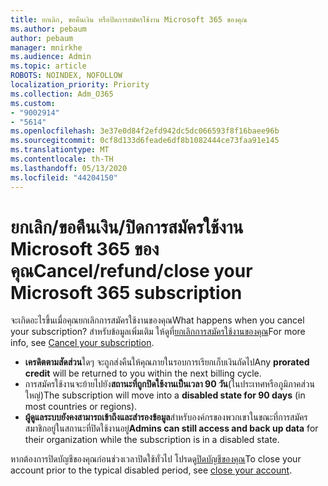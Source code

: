 ```yaml
---
title: ยกเลิก, ขอคืนเงิน หรือปิดการสมัครใช้งาน Microsoft 365 ของคุณ
ms.author: pebaum
author: pebaum
manager: mnirkhe
ms.audience: Admin
ms.topic: article
ROBOTS: NOINDEX, NOFOLLOW
localization_priority: Priority
ms.collection: Adm_O365
ms.custom:
- "9002914"
- "5614"
ms.openlocfilehash: 3e37e0d84f2efd942dc5dc066593f8f16baee96b
ms.sourcegitcommit: 0cf8d133d6feade6df8b1082444ce73faa91e145
ms.translationtype: MT
ms.contentlocale: th-TH
ms.lasthandoff: 05/13/2020
ms.locfileid: "44204150"
---
```

# <a name="cancelrefundclose-your-microsoft-365-subscription"></a><span data-ttu-id="4e495-102">ยกเลิก/ขอคืนเงิน/ปิดการสมัครใช้งาน Microsoft 365 ของคุณ</span><span class="sxs-lookup"><span data-stu-id="4e495-102">Cancel/refund/close your Microsoft 365 subscription</span></span>

<span data-ttu-id="4e495-103">จะเกิดอะไรขึ้นเมื่อคุณยกเลิกการสมัครใช้งานของคุณ</span><span class="sxs-lookup"><span data-stu-id="4e495-103">What happens when you cancel your subscription?</span></span> <span data-ttu-id="4e495-104">สําหรับข้อมูลเพิ่มเติม ให้ดูที่[ยกเลิกการสมัครใช้งานของคุณ](https://docs.microsoft.com/microsoft-365/commerce/subscriptions/cancel-your-subscription?view=o365-worldwide)</span><span class="sxs-lookup"><span data-stu-id="4e495-104">For more info, see [Cancel your subscription](https://docs.microsoft.com/microsoft-365/commerce/subscriptions/cancel-your-subscription?view=o365-worldwide).</span></span>

- <span data-ttu-id="4e495-105">**เครดิตตามสัดส่วน**ใดๆ จะถูกส่งคืนให้คุณภายในรอบการเรียกเก็บเงินถัดไป</span><span class="sxs-lookup"><span data-stu-id="4e495-105">Any **prorated credit** will be returned to you within the next billing cycle.</span></span>
- <span data-ttu-id="4e495-106">การสมัครใช้งานจะย้ายไปยัง**สถานะที่ถูกปิดใช้งานเป็นเวลา 90 วัน**(ในประเทศหรือภูมิภาคส่วนใหญ่)</span><span class="sxs-lookup"><span data-stu-id="4e495-106">The subscription will move into a **disabled state for 90 days** (in most countries or regions).</span></span>
- <span data-ttu-id="4e495-107">**ผู้ดูแลระบบยังคงสามารถเข้าถึงและสํารองข้อมูล**สําหรับองค์กรของพวกเขาในขณะที่การสมัครสมาชิกอยู่ในสถานะที่ปิดใช้งานอยู่</span><span class="sxs-lookup"><span data-stu-id="4e495-107">**Admins can still access and back up data** for their organization while the subscription is in a disabled state.</span></span>

<span data-ttu-id="4e495-108">หากต้องการปิดบัญชีของคุณก่อนช่วงเวลาปิดใช้ทั่วไป โปรดดู[ปิดบัญชีของคุณ](https://docs.microsoft.com/microsoft-365/commerce/close-your-account?view=o365-worldwide)</span><span class="sxs-lookup"><span data-stu-id="4e495-108">To close your account prior to the typical disabled period, see [close your account](https://docs.microsoft.com/microsoft-365/commerce/close-your-account?view=o365-worldwide).</span></span>

